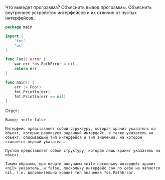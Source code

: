 Что выведет программа? Объяснить вывод программы. Объяснить внутреннее устройство интерфейсов и их отличие от пустых интерфейсов.

```go
package main

import (
	"fmt"
	"os"
)

func Foo() error {
	var err *os.PathError = nil
	return err
}

func main() {
	err := Foo()
	fmt.Println(err)
	fmt.Println(err == nil)
}
```

Ответ:
```
Вывод: <nil> false

Интерфейс представляет собой структуру, которая хранит указатель на объект, которые реализует заданный интерфейс, а также указатель на объект, описывающий тип интерфейса и тип значения, на которое ссылается первый указатель. 

Пустой представляет собой структуру, которая лишь хранит указатель на объект.

Таким образом, при печати получаем <nil> поскольку интерфейс хранит <nil> указатель, и false, поскольку интерфейс сам по себе не является nil, т.к. дополнительно хранит тип значения *os.PathError.

```

